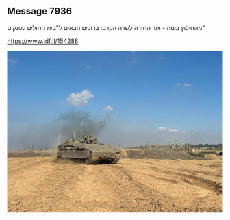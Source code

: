 ## Message 7936

מהחילוץ בעזה - ועד החזרה לשדה הקרב: 
ברוכים הבאים ל"בית החולים לטנקים" 

https://www.idf.il/154288

![Photo](7936/7936_photo.jpg)
